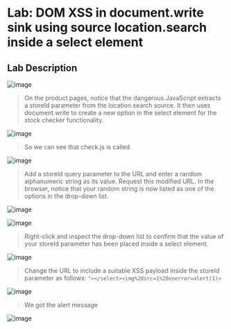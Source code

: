 # Lab: DOM XSS in document.write sink using source location.search inside a select element #

## Lab Description ##

![image](https://github.com/anandurdas11/Web_Securityy/assets/83402050/2b423702-4463-4855-84e7-e1db4a359bce)
> On the product pages, notice that the dangerous JavaScript extracts a storeId parameter from the location.search source. 
  It then uses document.write to create a new option in the select element for the stock checker functionality.

![image](https://github.com/anandurdas11/Web_Securityy/assets/83402050/118b573f-d203-4abc-a014-049f7aef04df)

> So we can see that check.js is called

![image](https://github.com/anandurdas11/Web_Securityy/assets/83402050/8745f767-82aa-4a03-b6d4-a3189960daf2)

> Add a storeId query parameter to the URL and enter a random alphanumeric string as its value. Request this modified URL.
  In the browser, notice that your random string is now listed as one of the options in the drop-down list.

![image](https://github.com/anandurdas11/Web_Securityy/assets/83402050/3855b2f4-5ae6-4fc0-bb65-26f7c5d3348b)

![image](https://github.com/anandurdas11/Web_Securityy/assets/83402050/8e62ae64-4e62-4512-80ae-df3bb86743c5)

> Right-click and inspect the drop-down list to confirm that the value of your storeId parameter has been placed inside a select element.

 ![image](https://github.com/anandurdas11/Web_Securityy/assets/83402050/8875a1c0-579c-4b4c-960a-a866af54889f)

> Change the URL to include a suitable XSS payload inside the storeId parameter as follows:
  `"></select><img%20src=1%20onerror=alert(1)>`

![image](https://github.com/anandurdas11/Web_Securityy/assets/83402050/780f3d9c-2b9a-402d-8b7f-48200286a935)

> We got the alert message

![image](https://github.com/anandurdas11/Web_Securityy/assets/83402050/d108ceb4-d5f1-42c4-b4e0-dbbd977ffdf1)

 
